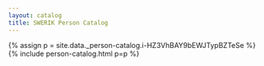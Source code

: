 ```yaml
---
layout: catalog
title: SWERIK Person Catalog
---
```

{% assign p = site.data._person-catalog.i-HZ3VhBAY9bEWJTypBZTeSe %}
{% include person-catalog.html p=p %}

